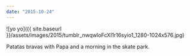 ```yaml
---
date: "2015-10-24"
---
```


![yo yo]({{ site.baseurl }}/assets/images/2015/tumblr_nwqwloFcXl1r16syio1_1280-1024x576.jpg)

Patatas bravas with Papa and a morning in the skate park.
